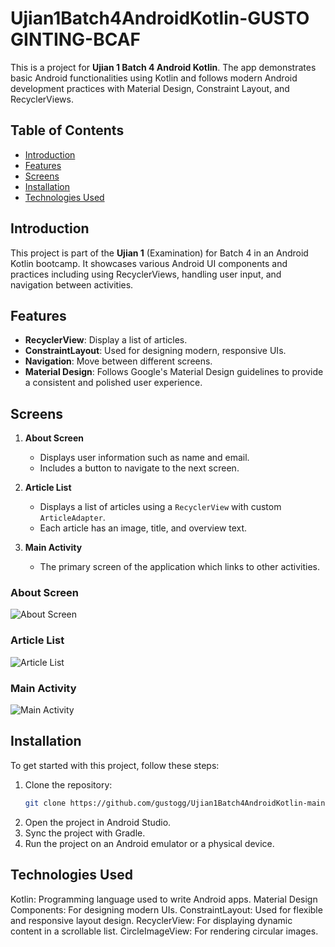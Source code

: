 # Ujian1Batch4AndroidKotlin-GUSTO GINTING-BCAF

This is a project for **Ujian 1 Batch 4 Android Kotlin**. The app demonstrates basic Android functionalities using Kotlin and follows modern Android development practices with Material Design, Constraint Layout, and RecyclerViews.

## Table of Contents

- [Introduction](#introduction)
- [Features](#features)
- [Screens](#screens)
- [Installation](#installation)
- [Technologies Used](#technologies-used)


## Introduction

This project is part of the **Ujian 1** (Examination) for Batch 4 in an Android Kotlin bootcamp. It showcases various Android UI components and practices including using RecyclerViews, handling user input, and navigation between activities.

## Features

- **RecyclerView**: Display a list of articles.
- **ConstraintLayout**: Used for designing modern, responsive UIs.
- **Navigation**: Move between different screens.
- **Material Design**: Follows Google's Material Design guidelines to provide a consistent and polished user experience.

## Screens

1. **About Screen**
    - Displays user information such as name and email.
    - Includes a button to navigate to the next screen.
   
2. **Article List**
    - Displays a list of articles using a `RecyclerView` with custom `ArticleAdapter`.
    - Each article has an image, title, and overview text.

3. **Main Activity**
    - The primary screen of the application which links to other activities.


### About Screen
![About Screen](https://github.com/gustogg/Ujian1Batch4AndroidKotlin-main/blob/main/1.png)

### Article List
![Article List](https://github.com/gustogg/Ujian1Batch4AndroidKotlin-main/blob/main/2.png)

### Main Activity
![Main Activity](https://github.com/gustogg/Ujian1Batch4AndroidKotlin-main/blob/main/3.png)


## Installation

To get started with this project, follow these steps:

1. Clone the repository:
   ```bash
   git clone https://github.com/gustogg/Ujian1Batch4AndroidKotlin-main.git
2. Open the project in Android Studio.
3. Sync the project with Gradle.
4. Run the project on an Android emulator or a physical device.

## Technologies Used

Kotlin: Programming language used to write Android apps.
Material Design Components: For designing modern UIs.
ConstraintLayout: Used for flexible and responsive layout design.
RecyclerView: For displaying dynamic content in a scrollable list.
CircleImageView: For rendering circular images.
